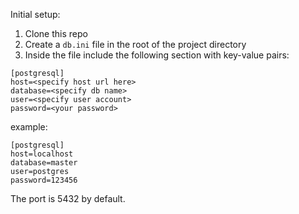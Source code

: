 Initial setup:

1. Clone this repo
2. Create a `db.ini` file in the root of the project directory
3. Inside the file include the following section with key-value pairs:
```
[postgresql]
host=<specify host url here>
database=<specify db name>
user=<specify user account>
password=<your password>
```
example:
```
[postgresql]
host=localhost
database=master
user=postgres
password=123456
````
The port is 5432 by default.